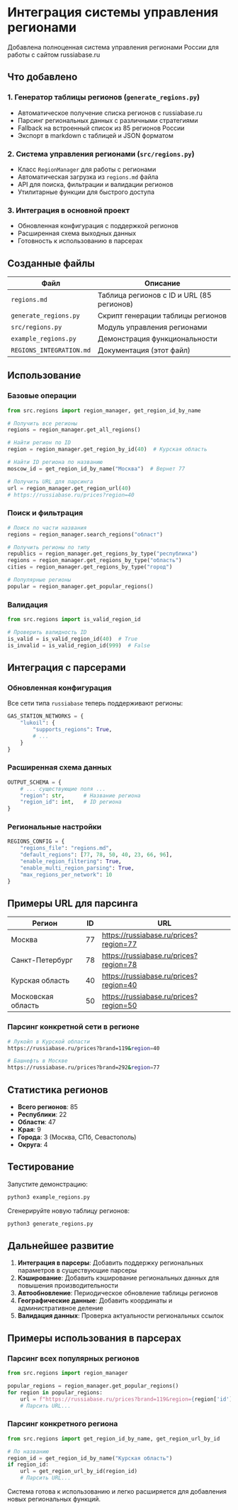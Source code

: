 # Интеграция системы управления регионами

Добавлена полноценная система управления регионами России для работы с сайтом russiabase.ru

## Что добавлено

### 1. Генератор таблицы регионов (`generate_regions.py`)
- Автоматическое получение списка регионов с russiabase.ru
- Парсинг региональных данных с различными стратегиями
- Fallback на встроенный список из 85 регионов России
- Экспорт в markdown с таблицей и JSON форматом

### 2. Система управления регионами (`src/regions.py`)
- Класс `RegionManager` для работы с регионами
- Автоматическая загрузка из `regions.md` файла
- API для поиска, фильтрации и валидации регионов
- Утилитарные функции для быстрого доступа

### 3. Интеграция в основной проект
- Обновленная конфигурация с поддержкой регионов
- Расширенная схема выходных данных
- Готовность к использованию в парсерах

## Созданные файлы

| Файл | Описание |
|------|----------|
| `regions.md` | Таблица регионов с ID и URL (85 регионов) |
| `generate_regions.py` | Скрипт генерации таблицы регионов |
| `src/regions.py` | Модуль управления регионами |
| `example_regions.py` | Демонстрация функциональности |
| `REGIONS_INTEGRATION.md` | Документация (этот файл) |

## Использование

### Базовые операции
```python
from src.regions import region_manager, get_region_id_by_name

# Получить все регионы
regions = region_manager.get_all_regions()

# Найти регион по ID
region = region_manager.get_region_by_id(40)  # Курская область

# Найти ID региона по названию
moscow_id = get_region_id_by_name("Москва")  # Вернет 77

# Получить URL для парсинга
url = region_manager.get_region_url(40)
# https://russiabase.ru/prices?region=40
```

### Поиск и фильтрация
```python
# Поиск по части названия
regions = region_manager.search_regions("област")

# Получить регионы по типу
republics = region_manager.get_regions_by_type("республика")
regions = region_manager.get_regions_by_type("область") 
cities = region_manager.get_regions_by_type("город")

# Популярные регионы
popular = region_manager.get_popular_regions()
```

### Валидация
```python
from src.regions import is_valid_region_id

# Проверить валидность ID
is_valid = is_valid_region_id(40)  # True
is_invalid = is_valid_region_id(999)  # False
```

## Интеграция с парсерами

### Обновленная конфигурация
Все сети типа `russiabase` теперь поддерживают регионы:
```python
GAS_STATION_NETWORKS = {
    "lukoil": {
        "supports_regions": True,
        # ...
    }
}
```

### Расширенная схема данных
```python
OUTPUT_SCHEMA = {
    # ... существующие поля ...
    "region": str,      # Название региона
    "region_id": int,   # ID региона
}
```

### Региональные настройки
```python
REGIONS_CONFIG = {
    "regions_file": "regions.md",
    "default_regions": [77, 78, 50, 40, 23, 66, 96],
    "enable_region_filtering": True,
    "enable_multi_region_parsing": True,
    "max_regions_per_network": 10
}
```

## Примеры URL для парсинга

| Регион | ID | URL |
|--------|----|----- |
| Москва | 77 | https://russiabase.ru/prices?region=77 |
| Санкт-Петербург | 78 | https://russiabase.ru/prices?region=78 |
| Курская область | 40 | https://russiabase.ru/prices?region=40 |
| Московская область | 50 | https://russiabase.ru/prices?region=50 |

### Парсинг конкретной сети в регионе
```bash
# Лукойл в Курской области
https://russiabase.ru/prices?brand=119&region=40

# Башнефть в Москве  
https://russiabase.ru/prices?brand=292&region=77
```

## Статистика регионов

- **Всего регионов**: 85
- **Республики**: 22
- **Области**: 47  
- **Края**: 9
- **Города**: 3 (Москва, СПб, Севастополь)
- **Округа**: 4

## Тестирование

Запустите демонстрацию:
```bash
python3 example_regions.py
```

Сгенерируйте новую таблицу регионов:
```bash
python3 generate_regions.py
```

## Дальнейшее развитие

1. **Интеграция в парсеры**: Добавить поддержку региональных параметров в существующие парсеры
2. **Кэширование**: Добавить кэширование региональных данных для повышения производительности
3. **Автообновление**: Периодическое обновление таблицы регионов
4. **Географические данные**: Добавить координаты и административное деление
5. **Валидация данных**: Проверка актуальности региональных ссылок

## Примеры использования в парсерах

### Парсинг всех популярных регионов
```python
from src.regions import region_manager

popular_regions = region_manager.get_popular_regions()
for region in popular_regions:
    url = f"https://russiabase.ru/prices?brand=119&region={region['id']}"
    # Парсить URL...
```

### Парсинг конкретного региона
```python
from src.regions import get_region_id_by_name, get_region_url_by_id

# По названию
region_id = get_region_id_by_name("Курская область")
if region_id:
    url = get_region_url_by_id(region_id)
    # Парсить URL...
```

Система готова к использованию и легко расширяется для добавления новых региональных функций.
